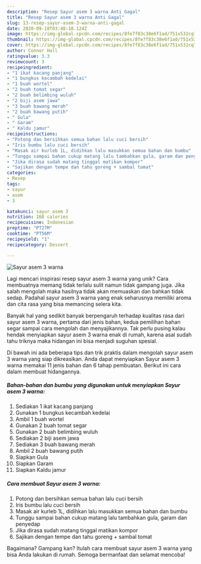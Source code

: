 ```yaml
---
description: "Resep Sayur asem 3 warna Anti Gagal"
title: "Resep Sayur asem 3 warna Anti Gagal"
slug: 13-resep-sayur-asem-3-warna-anti-gagal
date: 2020-09-18T03:48:18.124Z
image: https://img-global.cpcdn.com/recipes/8fe7f83c38e6f1ad/751x532cq70/sayur-asem-3-warna-foto-resep-utama.jpg
thumbnail: https://img-global.cpcdn.com/recipes/8fe7f83c38e6f1ad/751x532cq70/sayur-asem-3-warna-foto-resep-utama.jpg
cover: https://img-global.cpcdn.com/recipes/8fe7f83c38e6f1ad/751x532cq70/sayur-asem-3-warna-foto-resep-utama.jpg
author: Connor Hall
ratingvalue: 3.3
reviewcount: 3
recipeingredient:
- "1 ikat kacang panjang"
- "1 bungkus kecambah kedelai"
- "1 buah wortel"
- "2 buah tomat segar"
- "2 buah belimbing wuluh"
- "2 biji asem jawa"
- "3 buah bawang merah"
- "2 buah bawang putih"
- " Gula"
- " Garam"
- " Kaldu jamur"
recipeinstructions:
- "Potong dan bersihkan semua bahan lalu cuci bersih"
- "Iris bumbu lalu cuci bersih"
- "Masak air kurleb 1L, didihkan lalu masukkan semua bahan dan bumbu"
- "Tunggu sampai bahan cukup matang lalu tambahkan gula, garam dan penyedap"
- "Jika dirasa sudah matang tinggal matikan kompor"
- "Sajikan dengan tempe dan tahu goreng + sambal tomat"
categories:
- Resep
tags:
- sayur
- asem
- 3

katakunci: sayur asem 3 
nutrition: 168 calories
recipecuisine: Indonesian
preptime: "PT27M"
cooktime: "PT56M"
recipeyield: "1"
recipecategory: Dessert

---
```



![Sayur asem 3 warna](https://img-global.cpcdn.com/recipes/8fe7f83c38e6f1ad/751x532cq70/sayur-asem-3-warna-foto-resep-utama.jpg)

Lagi mencari inspirasi resep sayur asem 3 warna yang unik? Cara membuatnya memang tidak terlalu sulit namun tidak gampang juga. Jika salah mengolah maka hasilnya tidak akan memuaskan dan bahkan tidak sedap. Padahal sayur asem 3 warna yang enak seharusnya memiliki aroma dan cita rasa yang bisa memancing selera kita.



Banyak hal yang sedikit banyak berpengaruh terhadap kualitas rasa dari sayur asem 3 warna, pertama dari jenis bahan, kedua pemilihan bahan segar sampai cara mengolah dan menyajikannya. Tak perlu pusing kalau hendak menyiapkan sayur asem 3 warna enak di rumah, karena asal sudah tahu triknya maka hidangan ini bisa menjadi suguhan spesial.


Di bawah ini ada beberapa tips dan trik praktis dalam mengolah sayur asem 3 warna yang siap dikreasikan. Anda dapat menyiapkan Sayur asem 3 warna memakai 11 jenis bahan dan 6 tahap pembuatan. Berikut ini cara dalam membuat hidangannya.

<!--inarticleads1-->

##### Bahan-bahan dan bumbu yang digunakan untuk menyiapkan Sayur asem 3 warna:

1. Sediakan 1 ikat kacang panjang
1. Gunakan 1 bungkus kecambah kedelai
1. Ambil 1 buah wortel
1. Gunakan 2 buah tomat segar
1. Gunakan 2 buah belimbing wuluh
1. Sediakan 2 biji asem jawa
1. Sediakan 3 buah bawang merah
1. Ambil 2 buah bawang putih
1. Siapkan  Gula
1. Siapkan  Garam
1. Siapkan  Kaldu jamur




<!--inarticleads2-->

##### Cara membuat Sayur asem 3 warna:

1. Potong dan bersihkan semua bahan lalu cuci bersih
1. Iris bumbu lalu cuci bersih
1. Masak air kurleb 1L, didihkan lalu masukkan semua bahan dan bumbu
1. Tunggu sampai bahan cukup matang lalu tambahkan gula, garam dan penyedap
1. Jika dirasa sudah matang tinggal matikan kompor
1. Sajikan dengan tempe dan tahu goreng + sambal tomat




Bagaimana? Gampang kan? Itulah cara membuat sayur asem 3 warna yang bisa Anda lakukan di rumah. Semoga bermanfaat dan selamat mencoba!
